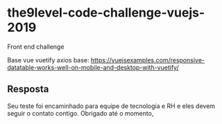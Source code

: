# the9level-code-challenge-vuejs-2019
Front end challenge

Base
vue
vuetify
axios
base: https://vuejsexamples.com/responsive-datatable-works-well-on-mobile-and-desktop-with-vuetify/
 
## Resposta
Seu teste foi encaminhado para equipe de tecnologia e RH e eles devem seguir o contato contigo. Obrigado até o momento,
